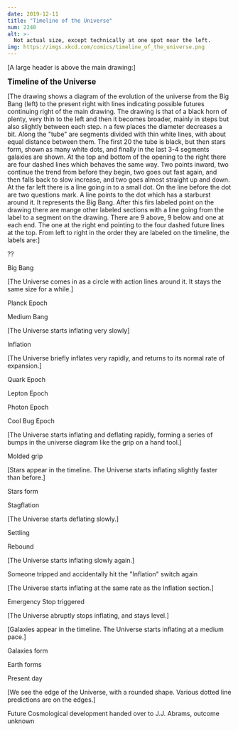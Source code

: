 ```yaml
---
date: 2019-12-11
title: "Timeline of the Universe"
num: 2240
alt: >-
  Not actual size, except technically at one spot near the left.
img: https://imgs.xkcd.com/comics/timeline_of_the_universe.png
---
```

[A large header is above the main drawing:]

<big>**Timeline of the Universe**</big>

[The drawing shows a diagram of the evolution of the universe from the Big Bang (left) to the present right with lines indicating possible futures continuing right of the main drawing. The drawing is that of a black horn of plenty, very thin to the left and then it becomes broader, mainly in steps but also slightly between each step. n a few places the diameter decreases a bit. Along the "tube" are segments divided with thin white lines, with about equal distance between them. The first 20 the tube is black, but then stars form, shown as many white dots, and finally in the last 3-4 segments galaxies are shown. At the top and bottom of the opening to the right there are four dashed lines which behaves the same way. Two points inward, two continue the trend from before they begin, two goes out fast again, and then falls back to slow increase, and two goes almost straight up and down. At the far left there is a line going in to a small dot. On the line before the dot are two questions mark. A line points to the dot which has a starburst around it. It represents the Big Bang. After this firs labeled point on the drawing there are mange other labeled sections with a line going from the label to a segment on the drawing. There are 9 above, 9 below and one at each end. The one at the right end pointing to the four dashed future lines at the top. From left to right in the order they are labeled on the timeline, the labels are:]

??

Big Bang

[The Universe comes in as a circle with action lines around it. It stays the same size for a while.]

Planck Epoch

Medium Bang

[The Universe starts inflating very slowly]

Inflation

[The Universe briefly inflates very rapidly, and returns to its normal rate of expansion.]

Quark Epoch

Lepton Epoch

Photon Epoch

Cool Bug Epoch

[The Universe starts inflating and deflating rapidly, forming a series of bumps in the universe diagram like the grip on a hand tool.]

Molded grip

[Stars appear in the timeline. The Universe starts inflating slightly faster than before.]

Stars form

Stagflation

[The Universe starts deflating slowly.]

Settling

Rebound

[The Universe starts inflating slowly again.]

Someone tripped and accidentally hit the "Inflation" switch again

[The Universe starts inflating at the same rate as the Inflation section.]

Emergency Stop triggered

[The Universe abruptly stops inflating, and stays level.]

[Galaxies appear in the timeline. The Universe starts inflating at a medium pace.]

Galaxies form

Earth forms

Present day

[We see the edge of the Universe, with a rounded shape. Various dotted line predictions are on the edges.]

Future Cosmological development handed over to J.J. Abrams, outcome unknown